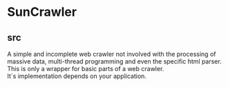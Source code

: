 # SunCrawler

## src

A simple and incomplete web crawler not involved with the processing of massive data,
 multi-thread programming and even the specific html parser.   
This is only a wrapper for basic parts of a web crawler.   
It`s implementation depends on your application.

